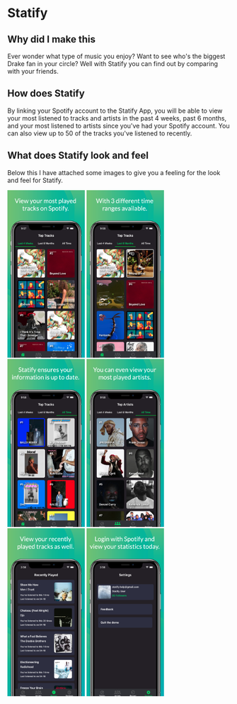 # Statify

## Why did I make this 

Ever wonder what type of music you enjoy? Want to see who's the biggest Drake fan in your circle? Well with Statify you can find out by comparing with your friends.

## How does Statify 

By linking your Spotify account to the Statify App, you will be able to view your most listened to tracks and artists in the past 4 weeks, past 6 months, and your most listened to artists since you've had your Spotify account. You can also view up to 50 of the tracks you've listened to recently.

## What does Statify look and feel 

Below this I have attached some images to give you a feeling for the look and feel for Statify.

<div>
    <img src="readme-pictures/screen_1.png" alt="screen" width="175">
    <img src="readme-pictures/screen_2.png" alt="screen" width="175">
    <img src="readme-pictures/screen_3.png" alt="screen" width="175">
    <img src="readme-pictures/screen_4.png" alt="screen" width="175">
    <img src="readme-pictures/screen_5.png" alt="screen" width="175">
    <img src="readme-pictures/screen_6.png" alt="screen" width="175">
</div>
